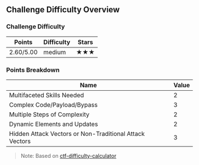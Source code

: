 ## Challenge Difficulty Overview
### Challenge Difficulty
| Points | Difficulty | Stars |
|--------|------------|-------|
| 2.60/5.00 | medium | ★★★ |

### Points Breakdown
| Name | Value |
|------|-------|
| Multifaceted Skills Needed | 2 |
| Complex Code/Payload/Bypass | 3 |
| Multiple Steps of Complexity | 2 |
| Dynamic Elements and Updates | 2 |
| Hidden Attack Vectors or Non-Traditional Attack Vectors | 3 |

> Note: Based on [ctf-difficulty-calculator](https://github.com/dimasma0305/ctf-challenge-difficulty-calculator)
